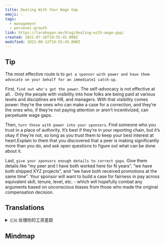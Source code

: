 ```yaml
---
title: Dealing With Your Wage Gap
emoji: 💡
tags:
  - management
  - personal-growth
link: https://larahogan.me/blog/dealing-with-wage-gap/
created: 2021-07-26T19:55:45.000Z
modified: 2021-08-12T19:55:45.000Z
---
```


## Tip

The most effective route is to `get a sponsor with power and have them advocate on your behalf for an immediate1 catch-up`.

First, `find out who's got the power`. The self-advocacy is not effective at all. . Only the people with visibility into how folks are being paid at various levels and disciplines are HR, and managers. With that visibility comes power: they’re the ones who can make a case for a correction, and they’re the ones who, if they’re not paying attention or aren’t incentivized, can perpetuate wage gaps.

Then, `turn those with power into your sponsors`. Find someone who you trust in a place of authority. It’s best if they’re in your reporting chain, but it’s okay if they’re not, so long as you trust them to keep your best interest at heart.Explain to them that you discovered that a peer is making significantly more than you do, and ask open questions to figure out what can be done about it.

Last, `give your sponsors enough details to correct gaps`. Give them details like “my peer and I have both worked here for N years”, “we have both shipped XYZ projects”, and “we have both received promotions at the same time”. Your sponsor will want to build a case for fairness in pay across equivalent skill, tenure, level, etc. - which will hopefully combat any arguments based on unconscious biases from those who made the original compensation decision.

## Translations

<details>
   <summary>🇨🇳 处理你的工资差距</summary>

最有效的途径是找一个有实力的赞助者，让他们代表你进行宣传，立即赶上进度。

首先，找出谁有权力。自我宣传根本没有效果。只有人力资源部和经理能够了解员工在不同级别和不同纪律下的薪酬情况。随着这种可见性而来的是权力：他们是可以提出纠正理由的人，如果他们不注意或没有受到激励，他们可能会使工资差距永久化。

然后，把那些有权力的人变成你的赞助者。找一个你信任的有权威的人。如果他们在你的报告链中是最好的，但如果他们不在，也没关系，只要你相信他们会把你的最大利益放在心上。向他们解释，你发现一位同龄人的收入远远高于你，并提出开放性问题，找出可以采取的措施。

最后，给你的赞助商提供足够的细节来弥补差距。告诉他们一些细节，比如我和我的同事都在这里工作了 N 年，我们都发布了 XYZ 项目，我们都同时获得了升职。你的赞助者会想要在同等技能、任期、水平等方面建立一个公平薪酬的案例——这将有希望与做出最初薪酬决定的人基于无意识偏见的任何争论作斗争。

</details>

## Mindmap

![]()
